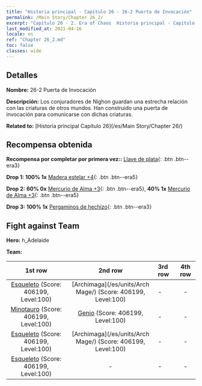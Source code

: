 ```yaml
---
title: "Historia principal - Capítulo 26 - 26-2 Puerta de Invocación"
permalink: /Main Story/Chapter 26_2/
excerpt: "Capítulo 26 - 2. Era of Chaos  Historia principal - Capítulo 26_2. 26-2 Puerta de Invocación"
last_modified_at: 2021-04-16
locale: es
ref: "Chapter 26_2.md"
toc: false
classes: wide
---
```


## Detalles

 **Nombre:** 26-2 Puerta de Invocación

 **Descripción:** Los conjuradores de Nighon guardan una estrecha relación con las criaturas de otros mundos. Han construido una puerta de invocación para comunicarse con dichas criaturas.

 **Related to:** [Historia principal Capítulo 26](/es/Main Story/Chapter 26/)

## Recompensa obtenida

 **Recompensa por completar por primera vez::** [Llave de plata](/es/Items/con_693/){: .btn .btn--era3}

 **Drop 1:** **100% 1x** [Madera estelar +4](/es/Items/mat_90/){: .btn .btn--era5}

 **Drop 2:** **60% 0x** [Mercurio de Alma +3](/es/Items/mat_84/){: .btn .btn--era5}, **40% 1x** [Mercurio de Alma +3](/es/Items/mat_84/){: .btn .btn--era5}

 **Drop 3:** **100% 1x** [Pergaminos de hechizo](/es/Items/con_694/){: .btn .btn--era3}


## Fight against Team
 **Hero:** h_Adelaide

 **Team:**


  | 1st row | 2nd row | 3rd row | 4th row |
  |:----:|:----:|:----|:----:|
  | [Esqueleto](/es/units/Skeleton/) (Score: 406199, Level:100)  | [Archimaga](/es/units/Arch Mage/) (Score: 406199, Level:100)  | - | - |
  | [Minotauro](/es/units/Minotaur/) (Score: 406199, Level:100)  | [Genio](/es/units/Genie/) (Score: 406199, Level:100)  | - | - |
  | [Esqueleto](/es/units/Skeleton/) (Score: 406199, Level:100)  | [Archimaga](/es/units/Arch Mage/) (Score: 406199, Level:100)  | - | - |
  | [Esqueleto](/es/units/Skeleton/) (Score: 406199, Level:100)  | - | - | - |


